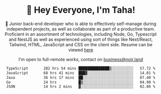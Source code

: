 <div align="center">

<h1 align="center">👋 Hey Everyone, I'm Taha! </h1>
  
<p>
  
 🎉 Junior back-end developer who is able to effectively self-manage during independent projects, as well as collaborate as part of a productive team. Proficient in an assortment of technologies, including Node, Go, Typescript and NestJS as well as experienced using sort of things like Next/React, Tailwind, HTML, JavaScript and CSS on the client side. Resume can be viewed [here](https://cdn.noir.land/resume)

</p>
   
<p align="center">

  I'm open to full-remote works, contact on [business@noir.land](mailto:business@noir.land) 
 
 </p>
   

  
<!--START_SECTION:waka-->

```txt
TypeScript       282 hrs 54 mins ██████████████▒░░░░░░░░░░   57.72 %
JavaScript       68 hrs 41 mins  ███▓░░░░░░░░░░░░░░░░░░░░░   14.01 %
Java             36 hrs 17 mins  ██░░░░░░░░░░░░░░░░░░░░░░░   07.40 %
Go               24 hrs          █▒░░░░░░░░░░░░░░░░░░░░░░░   04.90 %
JSON             14 hrs 2 mins   ▓░░░░░░░░░░░░░░░░░░░░░░░░   02.86 %
```

<!--END_SECTION:waka-->

